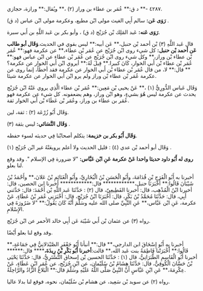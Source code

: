 ٤٢٨٧ -** د ق:** عُمَر بن عطاء بن وراز (٢) ،** ويُقال:** ورازة، حجازي.

**رَوَى عَن:** سالم أَبِي الغيث مولى ابْن مطيع، وعكرمة مولى ابْن عباس (د ق) .

**رَوَى عَنه:** عَبد المَلِك بْن جُرَيْج (د ق) ، وأبو بكر بن عَبد اللَّهِ بن أَبي سبرة.

قال عَبد اللَّهِ (٣) بْن أحمد بْن حنبل،** عَن أبيه:** ليس بقوي في الحديث.**وَقَال أبو طالب عَن أحمد بْن حنبل:** كل شيء روى ابْن جُرَيْج عن عُمَر بْن عطاء،** عن عكرمة فهو:** عُمَر بْن عطاء بْن وراز،** وكل شيء روى ابْن جُرَيْج عن عُمَر بْن عطاء عن ابْن عباس فهو:** عُمَر بْن عطاء بْن أَبي الخوار، كَانَ كبيرا.** قِيلَ لَهُ:** أيروي ابْن أَبي الخوار عن عكرمة؟** قال:** لا، من قال عُمَر بْن عطاء بْن أَبي الخوار عن عكرمة فقد أخطأ، إنما روى عن عكرمة عُمَر بْن عطاء بْن وراز ولم يرو ابْن أَبي الخوار عن عكرمة شيئا.

وَقَال عَباس الدُّورِيُّ (١) ،** عَنْ يحيى بْن مَعِين:** عُمَر بْن عطاء الَّذِي يروي عَنْهُ ابْن جُرَيْج يحدث عن عكرمة ليس هُوَ بشيءٍ، وهو ابْن وراز، وهم يضعفونه. كل شيء عن عكرمة فهو عُمَر بن عطاء بن وراز، وعُمَر بْن عَطَاء بْن أَبي الخوار ثقة.

وَقَال أَبُو زُرْعَة (٢) : ثقة، لين.

**وَقَال النَّسَائي:** ليس بثقة (٣) .

**وَقَال أَبُو بكر بن خزيمة:** يتكلم أصحابْنا فِي حديثه لسوء حفظه.

وَقَال أبو أحمد بْن عدي (٤) : قليل الحديث ولا أعلم يرويعَنْهُ غير ابْن جُرَيْج (١) .

**روى له أَبُو داود حديثا واحدا عَنْ عكرمة عَنِ ابْن عَبَّاس:** "لا ضرورة فِي الإسلام ". وقد وقع لنا بعلو.

أخبرنا به أَبُو الْفَرَجِ بْنِ قُدَامَةَ، وأَبُو الْحَسَنِ بْنُ الْبُخَارِيِّ، وأَبُو الْغَنَائِمِ بْنُ عَلانَ،** وأَحْمَدُ بْنُ شَيْبَانَ قَالُوا:** أَخْبَرَنَا حنبل،************ قال:************ أخبرنا ابن الحصين، قال: أخبرنا ابْنُ الْمُذْهِب، قال: أخبرنا القَطِيعِيّ، قال (٢) : حَدَّثَنَا عَبد اللَّهِ بْن أَحْمَدَ: قال: حَدَّثني أَبِي، قال: حَدَّثَنَا مُحَمَّدُ بْنُ بَكْرٍ، قال: أَخْبَرَنَا ابْنُ جُرَيْج، قال: أَخْبَرَنِي عُمَر بْنُ عَطَاءٍ، عَنْ عكرمة، عَنِ ابْن عَبَّاس،** عَنِ النَّبِيِّ صلى الله عليه وسَلَّمَ أَنَّهُ كَانَ يَقُولُ:** "لا ضَرُورَةَ فِي الإِسْلامِ.

رواه (٣) عن عثمان بْن أَبي شَيْبَة عَن أَبِي خالد الأحمر عن ابْن جُرَيْج.

وقد وقع لنا بعلو أَيْضًا.

أخبرنا بِهِ أَبُو إِسْحَاقَ ابن الدارجي،** قال:** أنبأنا أَبُو جَعْفَرٍ الصَّيْدَلانِيُّ فِي جَمَاعَةٍ،** قَالُوا:** أَخْبَرَتْنا فَاطِمَةُ بنت عَبد الله،** قالت:**أخبرنا أَبُو بَكْرِ بْنُ رِيذَةَ،****** قال:****** أخبرنا أَبُو الْقَاسِمِ الطَّبَرَانِيُّ، قال (١) : حَدَّثَنَا الحسين بْن إسحاق التُّسْتَرِيُّ، قال: حَدَّثَنَا يَحْيَى بْنُ حَسَّانَ الْكُوفِيُّ، قال: حَدَّثَنَا هِشَامُ بْنُ سُلَيْمان، عن ابْنِ جُرَيْج، عن عُمَر ابْنِ عَطَاءٍ، عَنْ عِكْرِمَةَ،** عَنِ ابْنِ عَبَّاسٍ أَنَّ النَّبِيَّ صَلَّى اللَّهُ عَلَيْهِ وسَلَّمَ قال:** الْبَلاغُ الزَّادُ والرَّاحِلَةُ.

رواه (٢) عن سويد بْن سَعِيد، عن هشام بْن سُلَيْمان، نحوه، فوقع لنا بدلا عاليا.